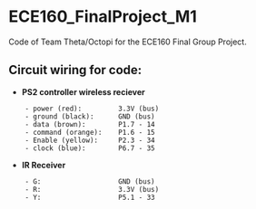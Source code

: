 # ECE160_FinalProject_M1
Code of Team Theta/Octopi for the ECE160 Final Group Project. <!--Main code is found [here](PLACE_LINK_HERE) -->

## Circuit wiring for code:
* **PS2 controller wireless reciever**
```
    - power (red):         3.3V (bus)
    - ground (black):      GND (bus)
    - data (brown):        P1.7 - 14
    - command (orange):    P1.6 - 15
    - Enable (yellow):     P2.3 - 34
    - clock (blue):        P6.7 - 35
```
* **IR Receiver**
```
    - G:                   GND (bus)
    - R:                   3.3V (bus)
    - Y:                   P5.1 - 33
```
